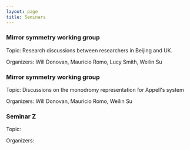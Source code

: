```yaml
---
layout: page
title: Seminars
---
```


### Mirror symmetry working group

Topic: Research discussions between researchers in Beijing and UK.

Organizers: Will Donovan, Mauricio Romo, Lucy Smith, Weilin Su



### Mirror symmetry working group

Topic: Discussions on the monodromy representation for Appell's system

Organizers: Will Donovan, Mauricio Romo, Weilin Su



### Seminar Z

Topic:

Organizers:


